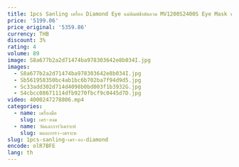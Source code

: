 ```yaml
---
title: 1pcs Sanling เครื่อง Diamond Eye แม่พิมพ์ช้าตัดลวด MV1200S2400S Eye Mask ท่องเที่ยวลวดหัวฉีดท่องเที่ยวหัวฉีด
price: '5199.06'
price_original: '5359.86'
currency: THB
discount: 3%
rating: 4
volume: 89
image: S8a677b2a2d71474ba978303642e8b034I.jpg
images:
  - S8a677b2a2d71474ba978303642e8b034I.jpg
  - Sb561958350bc4ab1bc6b702ba7f94d9d5.jpg
  - Sc33add302d714d4098b0bd003f1b3932G.jpg
  - S4cbcc08671114dfb9270fbcf9c0445d7D.jpg
video: 4000247278806.mp4
categories:
  - name: เครื่องมือ
    slug: เคร-องม
  - name: วัดและการวิเคราะห์
    slug: ดและการว-เคราะห
slug: 1pcs-sanling-เคร-อง-diamond
encode: olR7BFE
lang: th
---
```

  